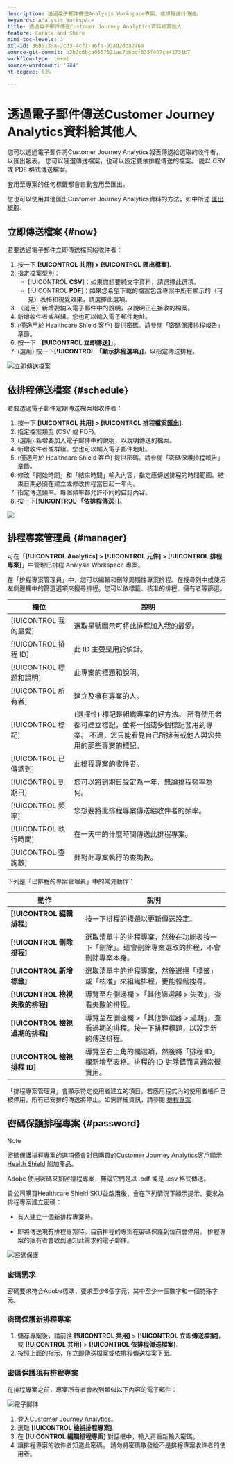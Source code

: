 ```yaml
---
description: 透過電子郵件傳送Analysis Workspace專案，或排程進行傳送。
keywords: Analysis Workspace
title: 透過電子郵件傳送Customer Journey Analytics資料給其他人
feature: Curate and Share
mini-toc-levels: 3
exl-id: 36b5133a-2cd3-4cf1-a6fa-93a02dba276a
source-git-commit: a2b2c6bca0557521ac7b6bcf635f467ca41731b7
workflow-type: tm+mt
source-wordcount: '984'
ht-degree: 63%

---
```


# 透過電子郵件傳送Customer Journey Analytics資料給其他人

您可以透過電子郵件將Customer Journey Analytics報表傳送給選取的收件者，以匯出報表。 您可以隨選傳送檔案，也可以設定要依排程傳送的檔案。 能以 CSV 或 PDF 格式傳送檔案。

套用至專案的任何標籤都會自動套用至匯出。

您也可以使用其他匯出Customer Journey Analytics資料的方法，如中所述 [匯出概觀](/help/analysis-workspace/export/export-project-overview.md).

## 立即傳送檔案 {#now}

若要透過電子郵件立即傳送檔案給收件者：

1. 按一下 **[!UICONTROL 共用] > [!UICONTROL 匯出檔案]**.
1. 指定檔案型別：
   * [!UICONTROL **CSV**]：如果您想要純文字資料，請選擇此選項。
   * [!UICONTROL **PDF**]：如果您希望下載的檔案包含專案中所有顯示的（可見）表格和視覺效果，請選擇此選項。
1. （選用）新增要納入電子郵件中的說明，以說明正在接收的檔案。
1. 新增收件者或群組。您也可以輸入電子郵件地址。
1. (僅適用於 Healthcare Shield 客戶) 提供密碼。請參閱「密碼保護排程報告」章節。
1. 按一下「**[!UICONTROL 立即傳送]**」。
1. (選用) 按一下&#x200B;**[!UICONTROL 「顯示排程選項」]**，以指定傳送排程。

![立即傳送檔案](assets/send-file-no-scheduling-options.JPG)

## 依排程傳送檔案 {#schedule}

若要透過電子郵件定期傳送檔案給收件者：

1. 按一下 **[!UICONTROL 共用] > [!UICONTROL 排程檔案匯出]**.
1. 指定檔案類型 (CSV 或 PDF)。
1. (選用) 新增要加入電子郵件中的說明，以說明傳送的檔案。
1. 新增收件者或群組。您也可以輸入電子郵件地址。
1. (僅適用於 Healthcare Shield 客戶) 提供密碼。請參閱「密碼保護排程報告」章節。
1. 修改「開始時間」和「結束時間」輸入內容，指定應傳送排程的時間範圍。結束日期必須在建立或修改排程當日起一年內。
1. 指定傳送頻率。每個頻率都允許不同的自訂內容。
1. 按一下&#x200B;**[!UICONTROL 「依排程傳送」]**。

![](assets/send-file.JPG)

## 排程專案管理員 {#manager}

可在「**[!UICONTROL Analytics] > [!UICONTROL 元件] > [!UICONTROL 排程專案]**」中管理已排程 Analysis Workspace 專案。

在「排程專案管理員」中，您可以編輯和刪除周期性專案排程。在搜尋列中或使用左側邊欄中的篩選選項來搜尋排程。您可以依標籤、核准的排程、擁有者等篩選。

| 欄位 | 說明 |
| --- | --- |
| [!UICONTROL 我的最愛] | 選取星號圖示可將此排程加入我的最愛。 |
| [!UICONTROL 排程 ID] | 此 ID 主要是用於偵錯。 |
| [!UICONTROL 標題和說明] | 此專案的標題和說明。 |
| [!UICONTROL 所有者] | 建立及擁有專案的人。 |
| [!UICONTROL 標記] | (選擇性) 標記是組織專案的好方法。 所有使用者都可建立標記，並將一個或多個標記套用到專案。 不過，您只能看見自己所擁有或他人與您共用的那些專案的標記。 |
| [!UICONTROL 已傳遞到] | 此排程專案的收件者。 |
| [!UICONTROL 到期日] | 您可以將到期日設定為一年，無論排程頻率為何。 |
| [!UICONTROL 頻率] | 您想要將此排程專案傳送給收件者的頻率。 |
| [!UICONTROL 執行時間] | 在一天中的什麼時間傳送此排程專案。 |
| [!UICONTROL 查詢數] | 針對此專案執行的查詢數。 |

下列是「已排程的專案管理員」中的常見動作：

| 動作 | 說明 |
|---|---|
| **[!UICONTROL 編輯排程]** | 按一下排程的標題以更新傳送設定。 |
| **[!UICONTROL 刪除排程]** | 選取清單中的排程專案，然後在功能表按一下「刪除」。這會刪除專案選取的排程，不會刪除專案本身。 |
| **[!UICONTROL 新增標籤]** | 選取清單中的排程專案，然後選擇「標籤」或「核准」來組織排程，更能輕鬆搜尋。 |
| **[!UICONTROL 檢視失敗的排程]** | 導覽至左側邊欄 >「其他篩選器 > 失敗」，查看失敗的排程。 |
| **[!UICONTROL 檢視過期的排程]** | 導覽至左側邊欄 >「其他篩選器 > 過期」，查看過期的排程。按一下排程標題，以設定新的傳送排程。 |
| **[!UICONTROL 檢視排程 ID]** | 導覽至右上角的欄選項，然後將「排程 ID」欄新增至表格。排程的 ID 對除錯而言通常很實用。 |

「排程專案管理員」會顯示特定使用者建立的項目。若應用程式內的使用者帳戶已被停用，所有已安排的傳送將停止。如需詳細資訊，請參閱 [排程專案](/help/components/scheduled-projects-manager.md).

## 密碼保護排程專案 {#password}

>[!NOTE]
>
>密碼保護排程專案的選項僅會對已購買的Customer Journey Analytics客戶顯示 [Health Shield](https://business.adobe.com/solutions/experience-cloud-for-healthcare.html) 附加產品。

Adobe 使用密碼來加密排程專案，無論它們是以 .pdf 或是 .csv 格式傳送。

貴公司購買Healthcare Shield SKU並啟用後，會在下列情況下顯示提示，要求為排程專案建立密碼：

* 有人建立一個新排程專案時。

* 即將傳送現有排程專案時。目前排程的專案在密碼保護到位前會停用。 排程專案的擁有者會收到通知此需求的電子郵件。

![密碼保護](assets/password.png)

### 密碼需求

密碼要求符合Adobe標準，要求至少8個字元，其中至少一個數字和一個特殊字元。

### 密碼保護新排程專案

1. 儲存專案後，請前往 **[!UICONTROL 共用]** > **[!UICONTROL 立即傳送檔案]**，或 **[!UICONTROL 共用]** > **[!UICONTROL 依排程傳送檔案]**.
1. 按照上面的指示，在[立即傳送檔案](https://experienceleague.adobe.com/docs/analytics-platform/using/cja-workspace/curate-share/t-schedule-report.html?lang=zh-Hant#now)或[依排程傳送檔案](https://experienceleague.adobe.com/docs/analytics-platform/using/cja-workspace/curate-share/t-schedule-report.html?lang=zh-Hant#schedule)下面。

### 密碼保護現有排程專案

在排程專案之前，專案所有者會收到類似以下內容的電子郵件：

![電子郵件](assets/email-password.png)

1. 登入Customer Journey Analytics。
1. 選取 **[!UICONTROL 檢視排程專案]**.
1. 在 **[!UICONTROL 編輯排程專案]** 對話框中，輸入再重新輸入密碼。
1. 讓排程專案的收件者知道此密碼。 請勿將密碼散發給不是排程專案收件者的使用者。
